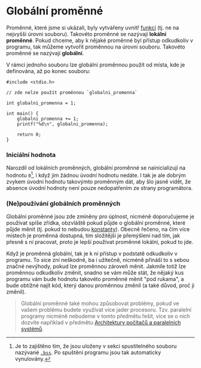 # Globální proměnné
Proměnné, které jsme si ukázali, byly vytvářeny uvnitř [funkcí](../funkce/funkce.md) (tj. ne na nejvyšší
úrovni souboru). Takovéto proměnné se nazývají **lokální proměnné**. Pokud chceme, aby k nějaké
proměnné byl přístup odkudkoliv v programu, tak můžeme vytvořit proměnnou na úrovni souboru.
Takovéto proměnné se nazývají **globální**.

V rámci jednoho souboru lze globální proměnnou použít od místa, kde je definována, až po
konec souboru:
```c,editable
#include <stdio.h>

// zde nelze použít proměnnou `globalni_promenna`

int globalni_promenna = 1;

int main() {
    globalni_promenna += 1;
    printf("%d\n", globalni_promenna);

    return 0;
}
```

### Iniciální hodnota
Narozdíl od lokálních proměnných, globální proměnné se nainicializují na hodnotu `0`[^1], i když
jim žádnou úvodní hodnotu nedáte. I tak je ale dobrým zvykem úvodní hodnotu takovýmto proměnným dát,
aby šlo jasně vidět, že absence úvodní hodnoty není pouze nedopatřením ze strany programátora.

[^1]: Je to zajištěno tím, že jsou uloženy v sekci spustitelného souboru nazývané
[`.bss`](https://en.wikipedia.org/wiki/.bss). Po spuštění programu jsou tak automaticky vynulovány.

### (Ne)používání globálních proměnných
Globální proměnné jsou zde zmíněny pro úplnost, nicméně doporučujeme je používat spíše zřídka,
obzvláště pokud půjde o globální proměnné, které půjde měnit (tj. pokud to nebudou
[konstanty](konstanty.md)). Obecně řečeno, na čím více místech je proměnná dostupná, tím složitější
je přemýšlení nad tím, jak přesně s ní pracovat, proto je lepší používat proměnné lokální, pokud to
jde. 

Když je proměnná globální, tak je k ní přístup v podstatě odkudkoliv v programu. To sice zní
neškodně, ba i užitečně, nicméně přináší to s sebou značné nevýhody, pokud lze proměnnou zároveň
měnit. Jakmile totiž lze proměnnou odkudkoliv změnit, snadno se vám může stát, že nějaký kus programu
vám bude hodnotu takovéto proměnné měnit "pod rukama", a bude obtížné najít kód, který danou proměnnou
změnil (a také důvod, proč ji změnil).

> Globální proměnné také mohou způsobovat problémy, pokud ve vašem problému budete využívat více jader
> procesoru. Tzv. paralelní programy nicméně nebudeme v tomto předmětu řešit, více se o nich dozvíte
> například v předmětu [Architektury počítačů a paralelních systémů](http://poli.cs.vsb.cz/edu/apps/).
